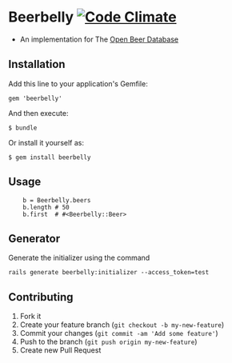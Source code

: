 # Beerbelly [![Code Climate](https://codeclimate.com/github/dinks/beerbelly.png)](https://codeclimate.com/github/dinks/beerbelly)

- An implementation for The [Open Beer Database](http://openbeerdatabase.com)

## Installation

Add this line to your application's Gemfile:

    gem 'beerbelly'

And then execute:

    $ bundle

Or install it yourself as:

    $ gem install beerbelly

## Usage

```
    b = Beerbelly.beers
    b.length # 50
    b.first  # #<Beerbelly::Beer>
```

## Generator

Generate the initializer using the command

`rails generate beerbelly:initializer --access_token=test`

## Contributing

1. Fork it
2. Create your feature branch (`git checkout -b my-new-feature`)
3. Commit your changes (`git commit -am 'Add some feature'`)
4. Push to the branch (`git push origin my-new-feature`)
5. Create new Pull Request
